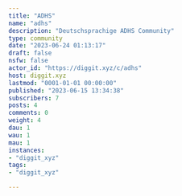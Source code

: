 ```yaml
---
title: "ADHS" 
name: "adhs"
description: "Deutschsprachige ADHS Community"
type: community
date: "2023-06-24 01:13:17"
draft: false
nsfw: false
actor_id: "https://diggit.xyz/c/adhs"
host: diggit.xyz
lastmod: "0001-01-01 00:00:00"
published: "2023-06-15 13:34:38"
subscribers: 7
posts: 4
comments: 0
weight: 4
dau: 1
wau: 1
mau: 1
instances:
- "diggit_xyz"
tags: 
- "diggit_xyz"

---
```

